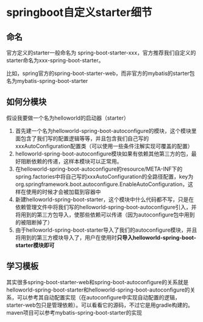 # springboot自定义starter细节

## 命名

官方定义的starter一般命名为 spring-boot-starter-xxx，官方推荐我们自定义的starter命名为xxx-spring-boot-starter。

比如，spring官方的spring-boot-starter-web，而非官方的mybatis的starter包名为mybatis-spring-boot-starter

## 如何分模块

假设我要做一个名为helloworld的启动器（starter）

1. 首先建一个名为helloworld-spring-boot-autoconfigure的模块，这个模块里面包含了我们写的配置逻辑等等，并且包含我们自己写的xxxAutoConfiguration配置类（可以使用一些条件注解实现可覆盖的配置）
2. helloworld-spring-boot-autoconfigure模块如果有依赖其他第三方的包，最好阻断依赖的传递，这样本模块可以正常用。
3. 在helloworld-spring-boot-autoconfigure的resource/META-INF下的spring.factories中将自己写的xxxAutoConfiguration的全路径配置，key为org.springframework.boot.autoconfigure.EnableAutoConfiguration，这样在使用的时候才会被加载到容器中
4. 新建helloworld-spring-boot-starter，这个模块中什么代码都不写，只是在依赖管理文件中将我们写的helloworld-spring-boot-autoconfigure引入，并将用到的第三方包导入，使那些依赖可以传递（因为autoconfigure包中用到的被阻断掉了）
5. 由于helloworld-spring-boot-starter导入了我们的autoconfigure模块，并且将用到的第三方模块导入了，用户在使用时**只导入helloworld-spring-boot-starter模块即可**

## 学习模板

其实很多spring-boot-starter-web和spring-boot-autoconfigure的关系就是helloworld-spring-boot-starter和helloworld-spring-boot-autoconfigure的关系，可以参考其自动配置实现（在autoconfigure中实现自动配置的逻辑，starter-web包只是管理依赖）。可以看看它的源码，不过它是用gradle构建的。maven项目可以参考mybatis-spring-boot-starter的实现
